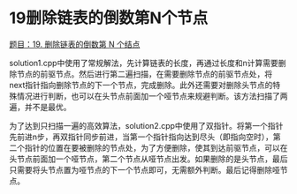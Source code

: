 # 19删除链表的倒数第N个节点

[题目：19. 删除链表的倒数第 N 个结点](https://leetcode.cn/problems/remove-nth-node-from-end-of-list/)

solution1.cpp中使用了常规解法，先计算链表的长度，再通过长度和n计算需要删除节点的前驱节点。然后进行第二遍扫描，在需要删除节点的前驱节点处，将next指针指向删除节点的下一个节点，完成删除。此外还需要对删除头节点的特殊情况进行判断，也可以在头节点前面加一个哑节点来规避判断。该方法扫描了两遍，并不是最优。

为了达到只扫描一遍的高效算法，solution2.cpp中使用了双指针。将第一个指针先前进n步，再双指针同步前进，当第一个指针指向达到尽头（即指向空时），第二个指针的位置在要被删除的节点处，为了方便删除，使其到达前驱节点，可以在头节点前面加一个哑节点，第二个节点从哑节点出发。如果删除的是头节点，最后只需要将头节点置为哑节点的下一个节点即可，无需额外判断。最后记得删除哑节点。